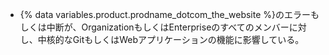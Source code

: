 <ul><li>{% data variables.product.prodname_dotcom_the_website %}のエラーもしくは中断が、OrganizationもしくはEnterpriseのすべてのメンバーに対し、中核的なGitもしくはWebアプリケーションの機能に影響している。</li></ul>